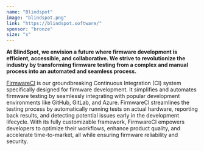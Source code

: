 ```yaml
---
name: "Blindspot"
image: "blindspot.png"
link: "https://blindspot.software/"
sponsor: "bronze"
size: "s"
---
```


**At BlindSpot, we envision a future where firmware development is efficient, accessible, and collaborative. We strive to revolutionize the industry by transforming firmware testing from a complex and manual process into an automated and seamless process.**

[FirmwareCI](https://firmware-ci.com/) is our groundbreaking Continuous Integration (CI) system specifically designed for firmware development. It simplifies and automates firmware testing by seamlessly integrating with popular development environments like GitHub, GitLab, and Azure. FirmwareCI streamlines the testing process by automatically running tests on actual hardware, reporting back results, and detecting potential issues early in the development lifecycle. With its fully customizable framework, FirmwareCI empowers developers to optimize their workflows, enhance product quality, and accelerate time-to-market, all while ensuring firmware reliability and security.


